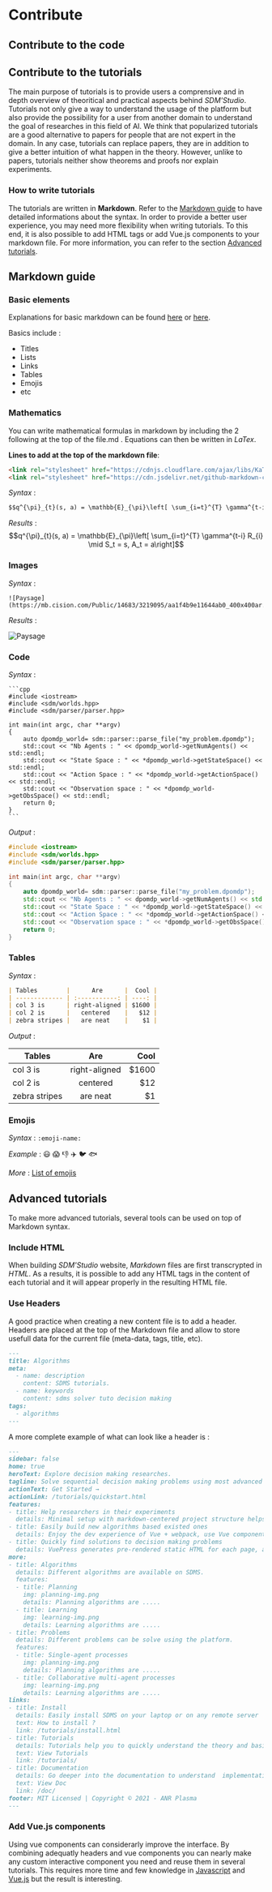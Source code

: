 # Contribute

<link rel="stylesheet" href="https://cdnjs.cloudflare.com/ajax/libs/KaTeX/0.5.1/katex.min.css">
<link rel="stylesheet" href="https://cdn.jsdelivr.net/github-markdown-css/2.2.1/github-markdown.css"/>

## Contribute to the code


## Contribute to the tutorials

The main purpose of tutorials is to provide users a comprensive and in depth overview of theoritical and practical aspects behind *SDM'Studio*. Tutorials not only give a way to understand the usage of the platform but also provide the possibility for a user from another domain to understand the goal of researches in this field of AI. We think that popularized tutorials are a good alternative to papers for people that are not expert in the domain. In any case, tutorials can replace papers, they are in addition to give a better intuition of what happen in the theory. However, unlike to papers, tutorials neither show theorems and proofs nor explain experiments.

### How to write tutorials

The tutorials are written in **Markdown**. Refer to the [Markdown guide](#markdown-guide) to have detailed informations about the syntax. In order to provide a better user experience, you may need more flexibility when writing tutorials. To this end, it is also possible to add HTML tags or add Vue.js components to your markdown file. For more information, you can refer to the section [Advanced tutorials](#advanced-tutorials).



## Markdown guide
### Basic elements

Explanations for basic markdown can be found [here](https://www.markdownguide.org/basic-syntax/) or [here](https://v1.vuepress.vuejs.org/guide/markdown.html#frontmatter).

Basics include :

- Titles
- Lists
- Links
- Tables
- Emojis
- etc



### Mathematics

You can write mathematical formulas in markdown by including the 2 following at the top of the file.md . Equations can then be written in *LaTex*.

**Lines to add at the top of the markdown file**:
```html
<link rel="stylesheet" href="https://cdnjs.cloudflare.com/ajax/libs/KaTeX/0.5.1/katex.min.css">
<link rel="stylesheet" href="https://cdn.jsdelivr.net/github-markdown-css/2.2.1/github-markdown.css"/>
```

*Syntax* : 
```md
$$q^{\pi}_{t}(s, a) = \mathbb{E}_{\pi}\left[ \sum_{i=t}^{T} \gamma^{t-i} R_{i} \mid S_t = s, A_t = a\right]$$
```

*Results* : 
$$q^{\pi}_{t}(s, a) = \mathbb{E}_{\pi}\left[ \sum_{i=t}^{T} \gamma^{t-i} R_{i} \mid S_t = s, A_t = a\right]$$

### Images

*Syntax* :
```
![Paysage](https://mb.cision.com/Public/14683/3219095/aa1f4b9e11644ab0_400x400ar.jpg)
```

*Results* :

![Paysage](https://mb.cision.com/Public/14683/3219095/aa1f4b9e11644ab0_400x400ar.jpg)

### Code

*Syntax* : 

~~~
```cpp
#include <iostream>
#include <sdm/worlds.hpp>
#include <sdm/parser/parser.hpp>

int main(int argc, char **argv)
{
    auto dpomdp_world= sdm::parser::parse_file("my_problem.dpomdp");
    std::cout << "Nb Agents : " << dpomdp_world->getNumAgents() << std::endl;
    std::cout << "State Space : " << *dpomdp_world->getStateSpace() << std::endl;
    std::cout << "Action Space : " << *dpomdp_world->getActionSpace() << std::endl;
    std::cout << "Observation space : " << *dpomdp_world->getObsSpace() << std::endl;
    return 0;
}
```
~~~

*Output* :

```cpp
#include <iostream>
#include <sdm/worlds.hpp>
#include <sdm/parser/parser.hpp>

int main(int argc, char **argv)
{
    auto dpomdp_world= sdm::parser::parse_file("my_problem.dpomdp");
    std::cout << "Nb Agents : " << dpomdp_world->getNumAgents() << std::endl;
    std::cout << "State Space : " << *dpomdp_world->getStateSpace() << std::endl;
    std::cout << "Action Space : " << *dpomdp_world->getActionSpace() << std::endl;
    std::cout << "Observation space : " << *dpomdp_world->getObsSpace() << std::endl;
    return 0;
}
```

### Tables


*Syntax* : 
```md
| Tables        |      Are      |  Cool |
| ------------- | :-----------: | ----: |
| col 3 is      | right-aligned | $1600 |
| col 2 is      |   centered    |   $12 |
| zebra stripes |   are neat    |    $1 |
```

*Output* :

| Tables        |      Are      |  Cool |
| ------------- | :-----------: | ----: |
| col 3 is      | right-aligned | $1600 |
| col 2 is      |   centered    |   $12 |
| zebra stripes |   are neat    |    $1 |

### Emojis

*Syntax* : `:emoji-name:`

*Example* : :smiley: :scream: :-1: :airplane: :bird: :fish:

*More* : [List of emojis](https://gist.github.com/rxaviers/7360908)


## Advanced tutorials

To make more advanced tutorials, several tools can be used on top of Markdown syntax.

### Include HTML

When building *SDM'Studio* website, *Markdown* files are first transcrypted in *HTML*. As a results, it is possible to add any HTML tags in the  content of each tutorial and it will appear properly in the resulting HTML file. 

### Use Headers

A good practice when creating a new content file is to add a header. Headers are placed at the top of the Markdown file and allow to store usefull data for the current file (meta-data, tags, title, etc). 

```md
---
title: Algorithms
meta:
  - name: description
    content: SDMS tutorials.
  - name: keywords
    content: sdms solver tuto decision making 
tags:
  - algorithms
---
```

A more complete example of what can look like a header is :

```md
---
sidebar: false
home: true
heroText: Explore decision making researches.
tagline: Solve sequential decision making problems using most advanced algorithms in this field. 
actionText: Get Started →
actionLink: /tutorials/quickstart.html
features:
- title: Help researchers in their experiments
  details: Minimal setup with markdown-centered project structure helps you focus on writing.
- title: Easily build new algorithms based existed ones
  details: Enjoy the dev experience of Vue + webpack, use Vue components in markdown, and develop custom themes with Vue.
- title: Quickly find solutions to decision making problems
  details: VuePress generates pre-rendered static HTML for each page, and runs as an SPA once a page is loaded.
more:
- title: Algorithms
  details: Different algorithms are available on SDMS.
  features:
  - title: Planning
    img: planning-img.png
    details: Planning algorithms are .....
  - title: Learning
    img: learning-img.png
    details: Learning algorithms are .....
- title: Problems
  details: Different problems can be solve using the platform.
  features:
  - title: Single-agent processes
    img: planning-img.png
    details: Planning algorithms are .....
  - title: Collaborative multi-agent processes
    img: learning-img.png
    details: Learning algorithms are .....
links:
- title: Install
  details: Easily install SDMS on your laptop or on any remote server
  text: How to install ? 
  link: /tutorials/install.html
- title: Tutorials
  details: Tutorials help you to quickly understand the theory and basic usage of SDMS
  text: View Tutorials 
  link: /tutorials/ 
- title: Documentation
  details: Go deeper into the documentation to understand  implementation details
  text: View Doc 
  link: /doc/ 
footer: MIT Licensed | Copyright © 2021 - ANR Plasma
---
```

### Add Vue.js components

Using vue components can considerarly improve the interface. By combining adequatly headers and vue components you can nearly make any custom interactive component you need and reuse them in several tutorials. This requires more time and few knowledge in [Javascript](https://developer.mozilla.org/fr/docs/Web/JavaScript) and [Vue.js](https://vuejs.org/) but the result is interesting.